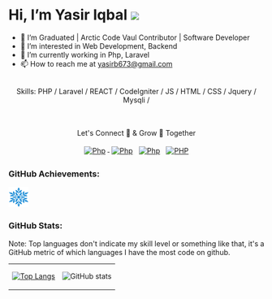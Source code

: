 # Hi, I’m Yasir Iqbal  <img src="https://raw.githubusercontent.com/MartinHeinz/MartinHeinz/master/wave.gif" width="30px">
- 💞️ I’m Graduated | Arctic Code Vaul Contributor | Software Developer 
- 👀 I’m interested in Web Development, Backend 
- 🌱 I’m currently working in Php, Laravel 
- 📫 How to reach me at yasirb673@gmail.com
<br>
<div align="center">
Skills: PHP / Laravel / REACT / CodeIgniter / JS / HTML / CSS / Jquery / Mysqli /
 </div>
<br>
<br>
<div align="center">
<p align="center">Let's Connect &#129309; & Grow &#127793; Together </p>

<p align="center">
 <a href="https://charalambosioannou.github.io/" target="_blank" rel="noopener noreferrer"> <img src="https://github.com/johan/svg-cleanups/blob/master/logos/twitter.svg " alt="Php" height="20" style="vertical-align:top; margin:4px"> </a>
 <a href="https://www.linkedin.com/in/work-of-yasir" target="_blank" rel="noopener noreferrer"> <img src="https://image.flaticon.com/icons/png/512/174/174857.png" alt="Php" height="20" style="vertical-align:top; margin:4px"></a>
 <a href="https://www.instagram.com/imyasir.bhatti/" target="_blank" rel="noopener noreferrer"> <img src="https://upload.wikimedia.org/wikipedia/commons/thumb/a/a5/Instagram_icon.png/120px-Instagram_icon.png" alt="Php" height="20" style="vertical-align:top; margin:4px"></a>
 <a href="mailto:yasirb673@gmail.com"> <img src="https://cdn.jsdelivr.net/npm/simple-icons@v3/icons/gmail.svg" alt="PHP" height="20" style="vertical-align:top; margin:4px"></a>
</p>

</div>

### GitHub Achievements:

<a href='https://archiveprogram.github.com/'><img src='https://raw.githubusercontent.com/acervenky/animated-github-badges/master/assets/acbadge.gif' width='40' height='40'></a> 

### GitHub Stats:

Note: Top languages don't indicate my skill level or something like that, it's a GitHub metric of which languages I have the most code on github.

<table >
 <tr> 
  <td style="border:none">
 
[![Top Langs](https://github-readme-stats.vercel.app/api/top-langs/?username=workOfYasir&layout=compact&theme=light)](https://github.com/anuraghazra/github-readme-stats)
  
 </td> <td style="border:none">
 
![GitHub stats](https://github-readme-stats.vercel.app/api?username=workOfYasir&show_icons=true&hide_border=true&count_private=true&include_all_commits=true&theme=light)
 
  </td>
 </tr>
</table>

<!---
workOfYasir/workOfYasir is a ✨ special ✨ repository because its `README.md` (this file) appears on your GitHub profile.
You can click the Preview link to take a look at your changes.
--->
